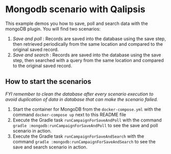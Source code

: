 # Mongodb scenario with Qalipsis

This example demos you how to save, poll and search data with the mongoDB plugin.
You will find two scenarios: 
1. _Save and poll_ :  Records are saved into the database using the save step, then retrieved periodically from the same location and compared to the original saved record.
2. _Save and search_ : Records are saved into the database using the save step, then searched with a query from the same location and compared to the original saved record.

## How to start the scenarios
_FYI remember to clean the database after every scenario execution to avoid duplication of data in database that can make the scenario failed._
1. Start the container for MongoDB from the `docker-compose.yml` with the command `docker-compose up` next to this README file
2. Execute the Gradle task `runCampaignForSaveAndPoll` with the command `gradle :mongodb:runCampaignForSaveAndPoll` to see the save and poll scenario in action.
3. Execute the Gradle task `runCampaignForSaveAndSearch` with the command `gradle :mongodb:runCampaignForSaveAndSearch` to see the save and search scenario in action.